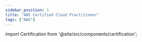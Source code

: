 ```yaml
---
sidebar_position: 1
title: "AWS Certified Cloud Practitioner"
tags: ["AWS"]
---
```


import Certification from '@site/src/components/certification';

<Certification name={frontMatter.title} />